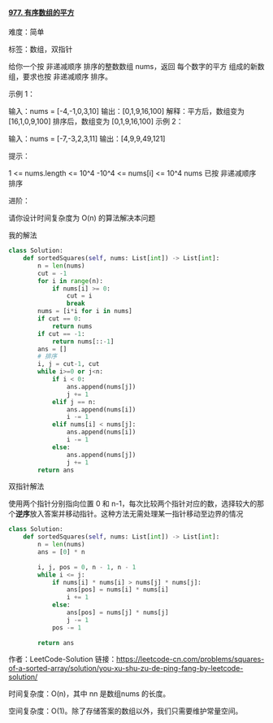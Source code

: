 #### [977. 有序数组的平方](https://leetcode-cn.com/problems/squares-of-a-sorted-array/)

难度：简单

标签：数组，双指针

给你一个按 非递减顺序 排序的整数数组 nums，返回 每个数字的平方 组成的新数组，要求也按 非递减顺序 排序。

 

示例 1：

输入：nums = [-4,-1,0,3,10]
输出：[0,1,9,16,100]
解释：平方后，数组变为 [16,1,0,9,100]
排序后，数组变为 [0,1,9,16,100]
示例 2：

输入：nums = [-7,-3,2,3,11]
输出：[4,9,9,49,121]


提示：

1 <= nums.length <= 10^4
-10^4 <= nums[i] <= 10^4
nums 已按 非递减顺序 排序


进阶：

请你设计时间复杂度为 O(n) 的算法解决本问题

我的解法

```python
class Solution:
    def sortedSquares(self, nums: List[int]) -> List[int]:
        n = len(nums)
        cut = -1
        for i in range(n):
            if nums[i] >= 0:
                cut = i
                break
        nums = [i*i for i in nums]
        if cut == 0:
            return nums
        if cut == -1:
            return nums[::-1]
        ans = []
        # 排序
        i, j = cut-1, cut
        while i>=0 or j<n:
            if i < 0:
                ans.append(nums[j])
                j += 1
            elif j == n:
                ans.append(nums[i])
                i -= 1
            elif nums[i] < nums[j]:
                ans.append(nums[i])
                i -= 1
            else:
                ans.append(nums[j])
                j += 1 
        return ans
```

双指针解法

使用两个指针分别指向位置 0 和 n-1，每次比较两个指针对应的数，选择较大的那个**逆序**放入答案并移动指针。这种方法无需处理某一指针移动至边界的情况

```python
class Solution:
    def sortedSquares(self, nums: List[int]) -> List[int]:
        n = len(nums)
        ans = [0] * n
        
        i, j, pos = 0, n - 1, n - 1
        while i <= j:
            if nums[i] * nums[i] > nums[j] * nums[j]:
                ans[pos] = nums[i] * nums[i]
                i += 1
            else:
                ans[pos] = nums[j] * nums[j]
                j -= 1
            pos -= 1
        
        return ans
```

作者：LeetCode-Solution
链接：https://leetcode-cn.com/problems/squares-of-a-sorted-array/solution/you-xu-shu-zu-de-ping-fang-by-leetcode-solution/

时间复杂度：O(n)，其中 nn 是数组nums 的长度。

空间复杂度：O(1)。除了存储答案的数组以外，我们只需要维护常量空间。

